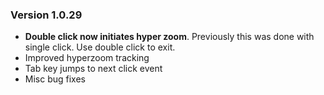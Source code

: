 ### Version 1.0.29

- **Double click now initiates hyper zoom**.  Previously this was done with single click.  Use double click to exit.
- Improved hyperzoom tracking
- Tab key jumps to next click event
- Misc bug fixes
